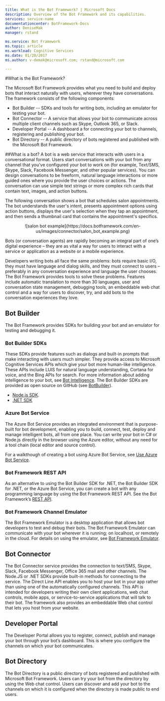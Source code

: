 ```yaml
---
title: What is the Bot Framework? | Microsoft Docs
description: Overview of the Bot Framework and its capabilities.
services: service-name
documentationcenter: BotFramework-Docs
author: DeniseMak
manager: rstand

ms.service: Bot Framework
ms.topic: article
ms.workload: Cognitive Services
ms.date: 01/20/2017
ms.author: v-demak@microsoft.com; rstand@microsoft.com

---
```

#What is the Bot Framework?

The Microsoft Bot Framework provides what you need to build and deploy bots that interact naturally with users, wherever they have conversations. The framework consists of the following components:
- Bot Builder -- SDKs and tools for writing bots, including an emulator for testing your bot.  
- Bot Connector -- A service that allows your bot to communicate across multiple client channels such as Skype, Outlook 365, or Slack.  
- Developer Portal -- A dashboard a for connecting your bot to channels, registering and publishing your bot.
- Bot Directory -- A public directory of bots registered and published with the Microsoft Bot Framework. 

##What is a bot?
A bot is a web service that interacts with users in a conversational format. Users start conversations with your bot from any channel that you've configured your bot to work on (for example, Text/SMS, Skype, Slack, Facebook Messenger, and other popular services). You can design conversations to be freeform, natural language interactions or more guided ones where you provide the user choices or actions. The conversation can use simple text strings or more complex rich cards that contain text, images, and action buttons.

The following conversation shows a bot that schedules salon appointments. The bot understands the user's intent, presents appointment options using action buttons, displays the user's selection when they tap an appointment, and then sends a thumbnail card that contains the appointment's specifics.

<div style="text-align:center" markdown="1">
![salon bot example](https://docs.botframework.com/en-us/images/connector/salon_bot_example.png)
</div>

Bots (or conversation agents) are rapidly becoming an integral part of one’s digital experience – they are as vital a way for users to interact with a service or application as a website or a mobile experience. 

Developers writing bots all face the same problems: bots require basic I/O, they must have language and dialog skills, and they must connect to users – preferably in any conversation experience and language the user chooses. The Bot Framework provides tools to solve these problems. Features include automatic translation to more than 30 languages, user and conversation state management, debugging tools, an embeddable web chat control and a way for users to discover, try, and add bots to the conversation experiences they love.


## Bot Builder

The Bot Framework provides SDKs for building your bot and an emulator for testing and debugging it.

### Bot Builder SDKs
These SDKs provide features such as dialogs and built-in prompts that make interacting with users much simpler. They provide access to Microsoft Cognitive Services APIs which give your bot more human-like intelligence. These APIs include LUIS for natural language understanding, Cortana for voice, and the Bing APIs for search. For more information about adding intelligence to your bot, see [Bot Intelligence](/en-us/bot-intelligence/getting-started/).
The Bot Builder SDKs are provided as open source on GitHub (see [BotBuilder](https://github.com/Microsoft/BotBuilder)).
- [Node.js SDK](/en-us/node/builder/overview/). 
- [.NET SDK](/en-us/csharp/builder/sdkreference/) 

### Azure Bot Service
The Azure Bot Service provides an integrated environment that is purpose-built for bot development, enabling you to build, connect, test, deploy and manage intelligent bots, all from one place. You can write your bot in C# or Node.js directly in the browser using the Azure editor, without any need for a tool chain (local editor and source control). 

For a walkthough of creating a bot using Azure Bot Service, see [Use Azure Bot Service](bot-framework-azure-getstarted.md).

### Bot Framework REST API

As an alternative to using the Bot Builder SDK for .NET, the Bot Builder SDK for .NET, or the Azure Bot Service, you can create a bot with any programming language by using the Bot Framework REST API.
See the Bot Framework’s [REST API](/en-us/connector/overview/). 


### Bot Framework Channel Emulator
The Bot Framework Emulator is a desktop application that allows bot developers to test and debug their bots. The Bot Framework Emulator can communicate with your bot wherever it is running; on localhost, or remotely in the cloud.
For details on using the emulator, see [Bot Framework Emulator](bot-framework-emulator.md).

## Bot Connector
The Bot Connector service provides the connection to text/SMS, Skype, Slack, Facebook Messenger, Office 365 mail and other channels. The Node.JS or .NET SDKs provide built-in methods for connecting to the service.
The Direct Line API enables you to host your bot in your app rather than using one of the automatically configured channels. This API is intended for developers writing their own client applications, web chat controls, mobile apps, or service-to-service applications that will talk to their bot.
The framework also provides an embeddable Web chat control that lets you host from your website. 

## Developer Portal
The Developer Portal allows you to register, connect, publish and manage your bot through your bot’s dashboard. This is where you configure the channels on which your bot communicates.

## Bot Directory
The Bot Directory is a public directory of bots registered and published with Microsoft Bot Framework. Users can try your bot from the directory by using the Web chat control. Users can discover and add your bot to the channels on which it is configured when the directory is made public to end users. 